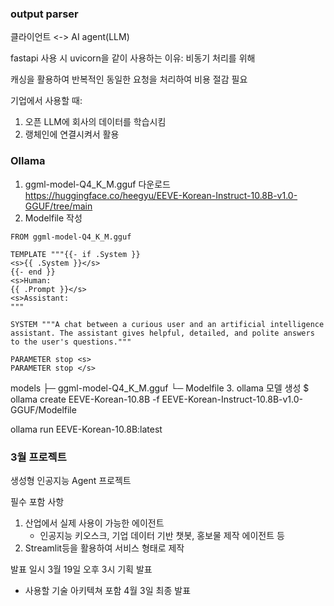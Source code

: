 ### output parser
클라이언트 <-> AI agent(LLM)

fastapi 사용 시 uvicorn을 같이 사용하는 이유: 비동기 처리를 위해

캐싱을 활용하여 반복적인 동일한 요청을 처리하여 비용 절감 필요

기업에서 사용할 때:
1. 오픈 LLM에 회사의 데이터를 학습시킴
2. 랭체인에 연결시켜서 활용

### Ollama

1. ggml-model-Q4_K_M.gguf 다운로드
	https://huggingface.co/heegyu/EEVE-Korean-Instruct-10.8B-v1.0-GGUF/tree/main
2. Modelfile 작성
```
FROM ggml-model-Q4_K_M.gguf

TEMPLATE """{{- if .System }}
<s>{{ .System }}</s>
{{- end }}
<s>Human:
{{ .Prompt }}</s>
<s>Assistant:
"""

SYSTEM """A chat between a curious user and an artificial intelligence assistant. The assistant gives helpful, detailed, and polite answers to the user's questions."""

PARAMETER stop <s>
PARAMETER stop </s>
```

models
├─ ggml-model-Q4_K_M.gguf
└─ Modelfile
3. ollama 모델 생성 
	$ ollama create EEVE-Korean-10.8B -f EEVE-Korean-Instruct-10.8B-v1.0-GGUF/Modelfile

ollama run EEVE-Korean-10.8B:latest



### 3월 프로젝트
생성형 인공지능 Agent 프로젝트

필수 포함 사항
1. 산업에서 실제 사용이 가능한 에이전트
	- 인공지능 키오스크, 기업 데이터 기반 챗봇, 홍보물 제작 에이전트 등
2. Streamlit등을 활용하여 서비스 형태로 제작

발표 일시
3월 19일 오후 3시 기획 발표
 - 사용할 기술 아키텍쳐 포함
4월 3일 최종 발표